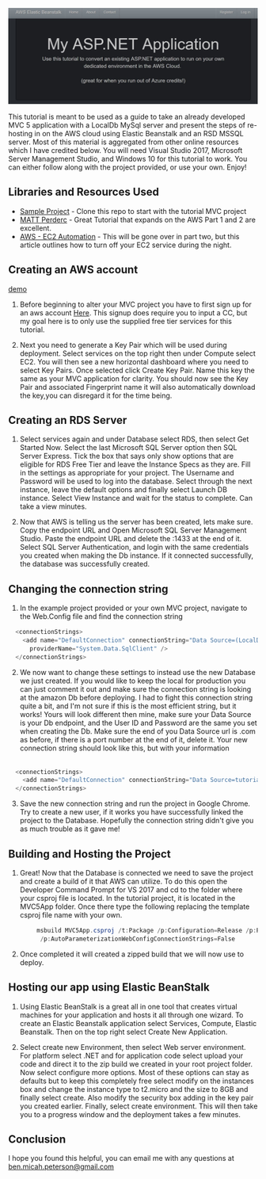 ![Screenshot](awshosting.jpg)

This tutorial is meant to be used as a guide to take an already developed MVC 5 application with a LocalDb MySql server and present the steps of re-hosting in on the AWS cloud using Elastic Beanstalk and an RSD MSSQL server. Most of this material is aggregated from other online resources which I have credited below. You will need Visual Studio 2017, Microsoft Server Management Studio, and Windows 10 for this tutorial to work. You can either follow along with the project provided, or use your own. Enjoy!

## Libraries and Resources Used 

- [Sample Project](https://github.com/benmpeterson) - Clone this repo to start with the tutorial MVC project
- [MATT Perderc](https://www.codeproject.com/Articles/889059/Amazon-Web-Services-part-How-to-deploy-a-load-bala#sourcebundle) - Great Tutorial that expands on the AWS Part 1 and 2 are excellent.
- [AWS - EC2 Automation](https://aws.amazon.com/premiumsupport/knowledge-center/start-stop-lambda-cloudwatch/) - This will be gone over in part two, but this article outlines how to turn off your EC2 service during the night. 


## Creating an AWS account

[demo](admin-role) 

1. Before beginning to alter your MVC project you have to first sign up for an aws account [Here](https://www.amazon.com/ap/signin?openid.assoc_handle=aws&openid.return_to=https%3A%2F%2Fsignin.aws.amazon.com%2Foauth%3Fresponse_type%3Dcode%26client_id%3Darn%253Aaws%253Aiam%253A%253A015428540659%253Auser%252Fawssignupportal%26redirect_uri%3Dhttps%253A%252F%252Fportal.aws.amazon.com%252Fbilling%252Fsignup%253Fredirect_url%253Dhttps%25253A%25252F%25252Faws.amazon.com%25252Fregistration-confirmation%2526state%253DhashArgs%252523%2526isauthcode%253Dtrue%26noAuthCookie%3Dtrue&openid.mode=checkid_setup&openid.ns=http%3A%2F%2Fspecs.openid.net%2Fauth%2F2.0&openid.identity=http%3A%2F%2Fspecs.openid.net%2Fauth%2F2.0%2Fidentifier_select&openid.claimed_id=http%3A%2F%2Fspecs.openid.net%2Fauth%2F2.0%2Fidentifier_select&action=&disableCorpSignUp=&clientContext=&marketPlaceId=&poolName=&authCookies=&pageId=aws.ssop&siteState=registered%2Cen_US&accountStatusPolicy=P1&sso=&openid.pape.preferred_auth_policies=MultifactorPhysical&openid.pape.max_auth_age=120&openid.ns.pape=http%3A%2F%2Fspecs.openid.net%2Fextensions%2Fpape%2F1.0&server=%2Fap%2Fsignin%3Fie%3DUTF8&accountPoolAlias=&forceMobileApp=0&language=en_US&forceMobileLayout=0). This signup does require you to input a CC, but my goal here is to only use the supplied free tier services for this tutorial. 

2. Next you need to generate a Key Pair which will be used during deployment. Select services on the top right then under Compute select EC2. You will then see a new horizontal dashboard where you need to select Key Pairs. Once selected click Create Key Pair. Name this key the same as your MVC application for clarity.  You should now see the Key Pair and associated Fingerprint name it will also automatically download the key,you can disregard it for the time being.

## Creating an RDS Server

1. Select services again and under Database select RDS, then select Get Started Now. Select the last Microsoft SQL Server option then SQL Server Express. Tick the box that says only show options that are eligible for RDS Free Tier and leave the Instance Specs as they are. Fill in the settings as appropriate for your project. The Username and Password will be used to log into the database. Select through the next instance, leave the default options and finally select Launch DB instance. Select View Instance and wait for the status to complete. Can take a view minutes. 

2. Now that AWS is telling us the server has been created, lets make sure. Copy the endpoint URL and Open Microsoft SQL Server Management Studio. Paste the endpoint URL and delete the :1433 at the end of it. Select SQL Server Authentication, and login with the same credentials you created when making the Db instance. If it connected successfully, the database was successfully created.

## Changing the connection string

1. In the example project provided or your own MVC project, navigate to the Web.Config file and find the connection string

```cs
  <connectionStrings>
    <add name="DefaultConnection" connectionString="Data Source=(LocalDb)\MSSQLLocalDB;Initial Catalog=exampledb;Integrated Security=True"
      providerName="System.Data.SqlClient" />
  </connectionStrings>
```

2. We now want to change these settings to instead use the new Database we just created. If you would like to keep the local for production you can just comment it out and make sure the connection string is looking at the amazon Db before deploying. I had to fight this connection string quite a bit, and I'm not sure if this is the most efficient string, but it works! Yours will look different then mine, make sure your Data Source is your Db endpoint, and the User ID and Password are the same you set when creating the Db. Make sure the end of you Data Source url is .com as before, if there is a port number at the end of it, delete it. Your new connection string should look like this, but with your information

```cs

  <connectionStrings>    
    <add name="DefaultConnection" connectionString="Data Source=tutorial.cdajhybxx6x0.us-east-1.rds.amazonaws.com;Initial Catalog=ANYDATABASENAMEHERE;Integrated Security=False;User ID=YOURIDHERE;Password=YOURPASSWORDHERE;Connect Timeout=15;Encrypt=False;TrustServerCertificate=True;ApplicationIntent=ReadWrite;MultiSubnetFailover=False" providerName="System.Data.SqlClient" />
  </connectionStrings>

```

3. Save the new connection string and run the project in Google Chrome. Try to create a new user, if it works you have successfully linked the project to the Database. Hopefully the connection string didn't give you as much trouble as it gave me!


## Building and Hosting the Project

1. Great! Now that the Database is connected we need to save the project and create a build of it that AWS can utilize. To do this open the Developer Command Prompt for VS 2017 and cd to the folder where your csproj file is located. In the tutorial project, it is located in the MVC5App folder. Once there type the following replacing the template csproj file name with your own.

```cs
        msbuild MVC5App.csproj /t:Package /p:Configuration=Release /p:PackageLocation=.
         /p:AutoParameterizationWebConfigConnectionStrings=False
```

2. Once completed it will created a zipped build that we will now use to deploy.

## Hosting our app using Elastic BeanStalk

1. Using Elastic BeanStalk is a great all in one tool that creates virtual machines for your application and hosts it all through one wizard. To create an Elastic Beanstalk application select Services, Compute, Elastic Beanstalk. Then on the top right select Create New Application. 

2. Select create new Environment, then select Web server environment. For platform select .NET and for application code select upload your code and direct it to the zip build we created in your root project folder. Now select configure more options. Most of these options can stay as defaults but to keep this completely free select modify on the instances box and change the instance type to t2.micro and the size to 8GB and finally select create. Also modify the security box adding in the key pair you created earlier. Finally, select create environment. This will then take you to a progress window and the deployment takes a few minutes. 

## Conclusion

I hope you found this helpful, you can email me with any questions at ben.micah.peterson@gmail.com